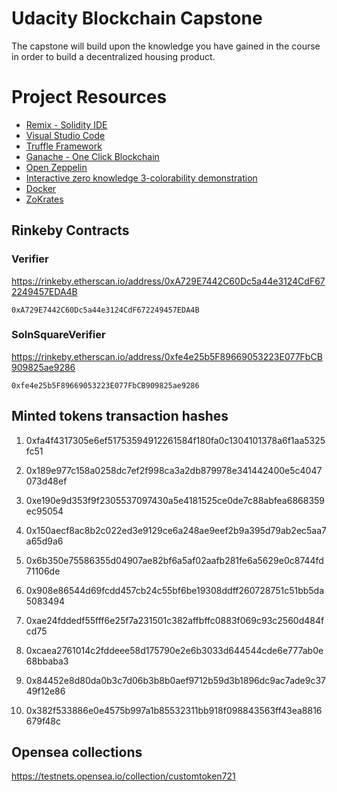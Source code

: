 # Udacity Blockchain Capstone

The capstone will build upon the knowledge you have gained in the course in order to build a decentralized housing product. 

# Project Resources

* [Remix - Solidity IDE](https://remix.ethereum.org/)
* [Visual Studio Code](https://code.visualstudio.com/)
* [Truffle Framework](https://truffleframework.com/)
* [Ganache - One Click Blockchain](https://truffleframework.com/ganache)
* [Open Zeppelin ](https://openzeppelin.org/)
* [Interactive zero knowledge 3-colorability demonstration](http://web.mit.edu/~ezyang/Public/graph/svg.html)
* [Docker](https://docs.docker.com/install/)
* [ZoKrates](https://github.com/Zokrates/ZoKrates)


## Rinkeby Contracts

### Verifier  
https://rinkeby.etherscan.io/address/0xA729E7442C60Dc5a44e3124CdF672249457EDA4B
```
0xA729E7442C60Dc5a44e3124CdF672249457EDA4B
```
### SolnSquareVerifier
https://rinkeby.etherscan.io/address/0xfe4e25b5F89669053223E077FbCB909825ae9286
```
0xfe4e25b5F89669053223E077FbCB909825ae9286
```


## Minted tokens transaction hashes

1. 0xfa4f4317305e6ef51753594912261584f180fa0c1304101378a6f1aa5325fc51

2. 0x189e977c158a0258dc7ef2f998ca3a2db879978e341442400e5c4047073d48ef

3. 0xe190e9d353f9f2305537097430a5e4181525ce0de7c88abfea6868359ec95054

4. 0x150aecf8ac8b2c022ed3e9129ce6a248ae9eef2b9a395d79ab2ec5aa7a65d9a6

5. 0x6b350e75586355d04907ae82bf6a5af02aafb281fe6a5629e0c8744fd71106de

6. 0x908e86544d69fcdd457cb24c55bf6be19308ddff260728751c51bb5da5083494

7. 0xae24fddedf55fff6e25f7a231501c382affbffc0883f069c93c2560d484fcd75

8. 0xcaea2761014c2fddeee58d175790e2e6b3033d644544cde6e777ab0e68bbaba3

9. 0x84452e8d80da0b3c7d06b3b8b0aef9712b59d3b1896dc9ac7ade9c3749f12e86

10. 0x382f533886e0e4575b997a1b85532311bb918f098843563ff43ea8816679f48c

## Opensea collections

https://testnets.opensea.io/collection/customtoken721
